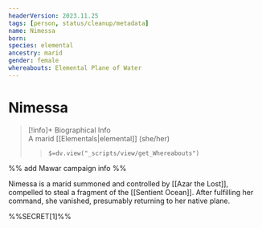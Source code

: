 ```yaml
---
headerVersion: 2023.11.25
tags: [person, status/cleanup/metadata]
name: Nimessa
born:
species: elemental
ancestry: marid
gender: female
whereabouts: Elemental Plane of Water
---
```

# Nimessa
>[!info]+ Biographical Info  
> A marid [[Elementals|elemental]] (she/her)  
>> `$=dv.view("_scripts/view/get_Whereabouts")`

%% add Mawar campaign info %%

Nimessa is a marid summoned and controlled by [[Azar the Lost]], compelled to steal a fragment of the [[Sentient Ocean]]. After fulfilling her command, she vanished, presumably returning to her native plane. 

%%SECRET[1]%%
